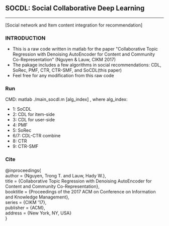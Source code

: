 ## SOCDL: Social Collaborative Deep Learning
-------------------------------------------
[Social network and Item content integration for recommendation]

### INTRODUCTION

- This is a raw code written in matlab for the paper "Collaborative Topic Regression with Denoising AutoEncoder for Content and Community Co-Representation" (Nguyen & Lauw, CIKM 2017)
- The pakage includes a few algorithms in social recommendations: CDL, SoRec, PMF, CTR, CTR-SMF, and SoCDL(this paper)
- Feel free for any modification from this raw code


### Run

CMD: matlab ./main_socdl.m [alg_index]
, where alg_index:
- 1: SoCDL
- 2: CDL for item-side
- 3: CDL for user-side
- 4: PMF
- 5: SoRec
- 6/7: CDL-CTR combine
- 8: CTR
- 9: CTR-SMF

### Cite

@inproceedings{\
 author = {Nguyen, Trong T. and Lauw, Hady W.},\
 title = {Collaborative Topic Regression with Denoising AutoEncoder for Content and Community Co-Representation},\
 booktitle = {Proceedings of the 2017 ACM on Conference on Information and Knowledge Management},\
 series = {CIKM '17},\
 publisher = {ACM},\
 address = {New York, NY, USA}\
} 
